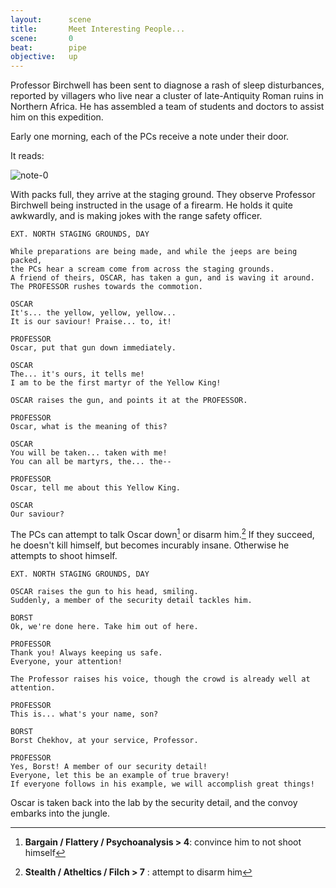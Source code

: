```yaml
---
layout:      scene
title:       Meet Interesting People...
scene:       0
beat:        pipe
objective:   up
---
```



Professor Birchwell has been sent to diagnose a rash of sleep disturbances,
reported by villagers who live near a cluster of late-Antiquity Roman ruins in Northern Africa.
He has assembled a team of students and doctors to assist him on this expedition.

Early one morning, each of the PCs receive a note under their door.

It reads:

![note-0]({{site.baseurl}}/assets/birchwell-note-0.png)

With packs full, they arrive at the staging ground.
They observe Professor Birchwell being instructed in the usage of a firearm.
He holds it quite awkwardly, and is making jokes with the range safety officer.


~~~
EXT. NORTH STAGING GROUNDS, DAY

While preparations are being made, and while the jeeps are being packed,
the PCs hear a scream come from across the staging grounds.
A friend of theirs, OSCAR, has taken a gun, and is waving it around.
The PROFESSOR rushes towards the commotion.

OSCAR
It's... the yellow, yellow, yellow...
It is our saviour! Praise... to, it!

PROFESSOR
Oscar, put that gun down immediately.

OSCAR
The... it's ours, it tells me!
I am to be the first martyr of the Yellow King!

OSCAR raises the gun, and points it at the PROFESSOR.

PROFESSOR
Oscar, what is the meaning of this?

OSCAR
You will be taken... taken with me!
You can all be martyrs, the... the--

PROFESSOR
Oscar, tell me about this Yellow King.

OSCAR
Our saviour?
~~~


The PCs can attempt to talk Oscar down[^talk] or disarm him.[^disarm]
If they succeed, he doesn't kill himself, but becomes incurably insane.
Otherwise he attempts to shoot himself.


~~~
EXT. NORTH STAGING GROUNDS, DAY

OSCAR raises the gun to his head, smiling.
Suddenly, a member of the security detail tackles him.

BORST
Ok, we're done here. Take him out of here.

PROFESSOR
Thank you! Always keeping us safe.
Everyone, your attention!

The Professor raises his voice, though the crowd is already well at attention.

PROFESSOR
This is... what's your name, son?

BORST
Borst Chekhov, at your service, Professor.

PROFESSOR
Yes, Borst! A member of our security detail!
Everyone, let this be an example of true bravery!
If everyone follows in his example, we will accomplish great things!
~~~

Oscar is taken back into the lab by the security detail,
and the convoy embarks into the jungle.


[^talk]: **Bargain / Flattery / Psychoanalysis > 4**: convince him to not shoot himself
[^disarm]: **Stealth / Atheltics / Filch > 7** : attempt to disarm him


















